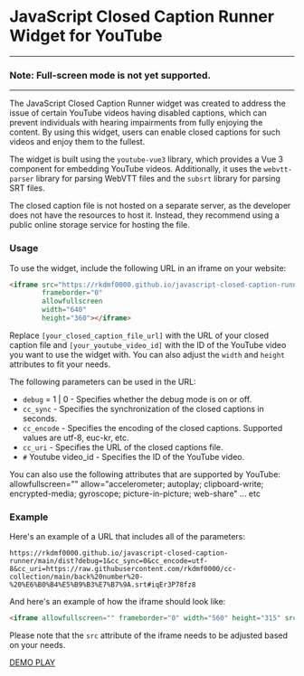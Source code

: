 # JavaScript Closed Caption Runner Widget for YouTube

------------
### Note: Full-screen mode is not yet supported.

------------

The JavaScript Closed Caption Runner widget was created to address the issue of certain YouTube videos having disabled captions, which can prevent individuals with hearing impairments from fully enjoying the content. By using this widget, users can enable closed captions for such videos and enjoy them to the fullest.

The widget is built using the `youtube-vue3` library, which provides a Vue 3 component for embedding YouTube videos. Additionally, it uses the `webvtt-parser` library for parsing WebVTT files and the `subsrt` library for parsing SRT files.

The closed caption file is not hosted on a separate server, as the developer does not have the resources to host it. Instead, they recommend using a public online storage service for hosting the file.

### Usage

To use the widget, include the following URL in an iframe on your website:

```html
<iframe src="https://rkdmf0000.github.io/javascript-closed-caption-runner/main/dist/?debug=1&cc_sync=0&cc_encode=utf-8&cc_uri=[your_closed_caption_file_url]#[your_youtube_video_id]"
        frameborder="0"
        allowfullscreen
        width="640"
        height="360"></iframe>
```

Replace `[your_closed_caption_file_url]` with the URL of your closed caption file and `[your_youtube_video_id]` with the ID of the YouTube video you want to use the widget with. You can also adjust the `width` and `height` attributes to fit your needs.

The following parameters can be used in the URL:

- `debug` = 1 | 0 - Specifies whether the debug mode is on or off.
- `cc_sync` - Specifies the synchronization of the closed captions in seconds.
- `cc_encode` - Specifies the encoding of the closed captions. Supported values are utf-8, euc-kr, etc.
- `cc_uri` - Specifies the URL of the closed captions file.
- `#` Youtube video_id - Specifies the ID of the YouTube video.

You can also use the following attributes that are supported by YouTube:
allowfullscreen="" allow="accelerometer; autoplay; clipboard-write; encrypted-media; gyroscope; picture-in-picture; web-share" ... etc


### Example

Here's an example of a URL that includes all of the parameters:

```text
https://rkdmf0000.github.io/javascript-closed-caption-runner/main/dist?debug=1&cc_sync=0&cc_encode=utf-8&cc_uri=https://raw.githubusercontent.com/rkdmf0000/cc-collection/main/back%20number%20-%20%E6%B0%B4%E5%B9%B3%E7%B7%9A.srt#iqEr3P78fz8
```

And here's an example of how the iframe should look like:

```html
<iframe allowfullscreen="" frameborder="0" width="560" height="315" src="https://rkdmf0000.github.io/javascript-closed-caption-runner/main/dist?debug=0&cc_sync=0&cc_encode=utf-8&cc_uri=https://raw.githubusercontent.com/rkdmf0000/cc-collection/main/back%20number%20-%20%E6%B0%B4%E5%B9%B3%E7%B7%9A.srt#iqEr3P78fz8"></iframe>
```

Please note that the `src` attribute of the iframe needs to be adjusted based on your needs.



[DEMO PLAY](https://rkdmf0000.github.io/javascript-closed-caption-runner/main/dist?debug=0&cc_sync=0&cc_encode=utf-8&cc_uri=https://raw.githubusercontent.com/rkdmf0000/cc-collection/main/back%20number%20-%20%E6%B0%B4%E5%B9%B3%E7%B7%9A.srt#iqEr3P78fz8)

